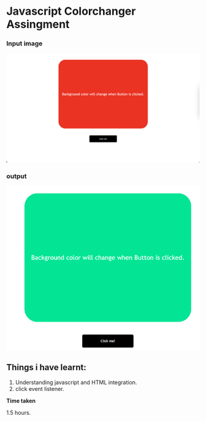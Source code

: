 # Javascript Colorchanger Assingment


### Input image

![inputimage](./Image/ColorChanger.png)

### output 

![output](./Image/output.png)



## Things i have learnt:
1. Understanding javascript and HTML integration.
2. click event listener.


**Time taken**

1.5 hours.
